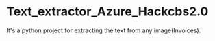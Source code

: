 # Text_extractor_Azure_Hackcbs2.0
It's a python project for extracting the text from any image(Invoices).
